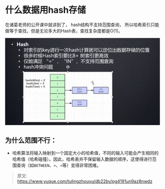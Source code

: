 # 什么数据用hash存储

在诸葛老师的公开课中就讲到了， hash结构不支持范围查询，  所以哈希索引只能做等于查找，但是无论多大的Hash表，查找复杂度都是O(1)。

![1724316517627-4bbb90be-7297-48a4-8409-bb21e1ea1862.png](./img/17LQo1icetmbM0q8/1724316517627-4bbb90be-7297-48a4-8409-bb21e1ea1862-964331.png)

## 为什么范围不行：
+ 哈希算法将输入映射到一个固定大小的哈希值，不同的输入可能会产生相同的哈希值（哈希碰撞）。因此，哈希表并不保留输入数据的顺序，这使得进行范围查询（如`BETWEEN`、`>`、`<`等）变得非常困难。









> 原文: <https://www.yuque.com/tulingzhouyu/db22bv/pg4191un9az8nwdz>